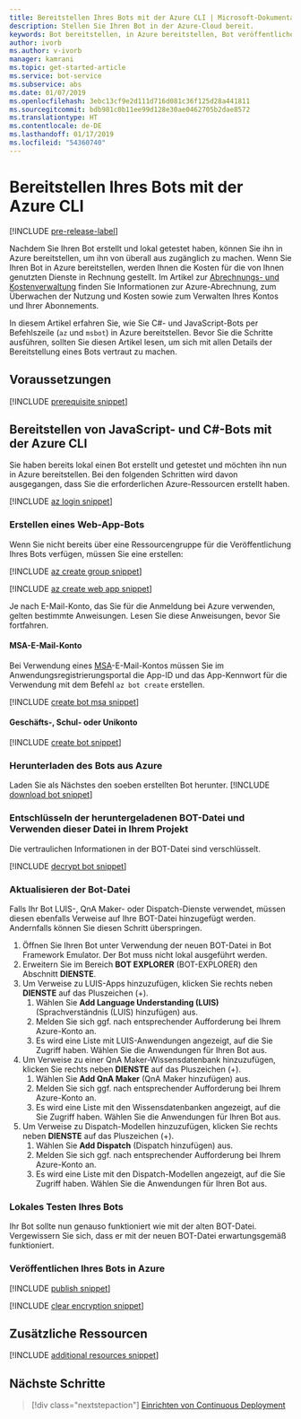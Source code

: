```yaml
---
title: Bereitstellen Ihres Bots mit der Azure CLI | Microsoft-Dokumentation
description: Stellen Sie Ihren Bot in der Azure-Cloud bereit.
keywords: Bot bereitstellen, in Azure bereitstellen, Bot veröffentlichen, Bot mit dem az-Tool bereitstellen, Bot mit Visual Studio bereitstellen, MSBot veröffentlichen, MSBot klonen
author: ivorb
ms.author: v-ivorb
manager: kamrani
ms.topic: get-started-article
ms.service: bot-service
ms.subservice: abs
ms.date: 01/07/2019
ms.openlocfilehash: 3ebc13cf9e2d111d716d081c36f125d28a441811
ms.sourcegitcommit: bdb981c0b11ee99d128e30ae0462705b2dae8572
ms.translationtype: HT
ms.contentlocale: de-DE
ms.lasthandoff: 01/17/2019
ms.locfileid: "54360740"
---
```

# <a name="deploy-your-bot-using-azure-cli"></a>Bereitstellen Ihres Bots mit der Azure CLI

[!INCLUDE [pre-release-label](./includes/pre-release-label.md)]

Nachdem Sie Ihren Bot erstellt und lokal getestet haben, können Sie ihn in Azure bereitstellen, um ihn von überall aus zugänglich zu machen. Wenn Sie Ihren Bot in Azure bereitstellen, werden Ihnen die Kosten für die von Ihnen genutzten Dienste in Rechnung gestellt. Im Artikel zur [Abrechnungs- und Kostenverwaltung](https://docs.microsoft.com/en-us/azure/billing/) finden Sie Informationen zur Azure-Abrechnung, zum Überwachen der Nutzung und Kosten sowie zum Verwalten Ihres Kontos und Ihrer Abonnements.

In diesem Artikel erfahren Sie, wie Sie C#- und JavaScript-Bots per Befehlszeile (`az` und `msbot`) in Azure bereitstellen. Bevor Sie die Schritte ausführen, sollten Sie diesen Artikel lesen, um sich mit allen Details der Bereitstellung eines Bots vertraut zu machen.

## <a name="prerequisites"></a>Voraussetzungen

[!INCLUDE [prerequisite snippet](~/includes/deploy/snippet-prerequisite.md)]


## <a name="deploy-javascript-and-c-bots-using-az-cli"></a>Bereitstellen von JavaScript- und C#-Bots mit der Azure CLI

Sie haben bereits lokal einen Bot erstellt und getestet und möchten ihn nun in Azure bereitstellen. Bei den folgenden Schritten wird davon ausgegangen, dass Sie die erforderlichen Azure-Ressourcen erstellt haben.

[!INCLUDE [az login snippet](~/includes/deploy/snippet-az-login.md)]

### <a name="create-a-web-app-bot"></a>Erstellen eines Web-App-Bots

Wenn Sie nicht bereits über eine Ressourcengruppe für die Veröffentlichung Ihres Bots verfügen, müssen Sie eine erstellen:

[!INCLUDE [az create group snippet](~/includes/deploy/snippet-az-create-group.md)]

[!INCLUDE [az create web app snippet](~/includes/deploy/snippet-create-web-app.md)]

Je nach E-Mail-Konto, das Sie für die Anmeldung bei Azure verwenden, gelten bestimmte Anweisungen. Lesen Sie diese Anweisungen, bevor Sie fortfahren.

#### <a name="msa-email-account"></a>MSA-E-Mail-Konto

Bei Verwendung eines [MSA](https://en.wikipedia.org/wiki/Microsoft_account)-E-Mail-Kontos müssen Sie im Anwendungsregistrierungsportal die App-ID und das App-Kennwort für die Verwendung mit dem Befehl `az bot create` erstellen.

[!INCLUDE [create bot msa snippet](~/includes/deploy/snippet-create-bot-msa.md)]

#### <a name="business-or-school-account"></a>Geschäfts-, Schul- oder Unikonto

[!INCLUDE [create bot snippet](~/includes/deploy/snippet-create-bot.md)]

### <a name="download-the-bot-from-azure"></a>Herunterladen des Bots aus Azure

Laden Sie als Nächstes den soeben erstellten Bot herunter. 
[!INCLUDE [download bot snippet](~/includes/deploy/snippet-download-bot.md)]

### <a name="decrypt-the-downloaded-bot-file-and-use-in-your-project"></a>Entschlüsseln der heruntergeladenen BOT-Datei und Verwenden dieser Datei in Ihrem Projekt

Die vertraulichen Informationen in der BOT-Datei sind verschlüsselt.

[!INCLUDE [decrypt bot snippet](~/includes/deploy/snippet-decrypt-bot.md)]

### <a name="update-the-bot-file"></a>Aktualisieren der Bot-Datei

Falls Ihr Bot LUIS-, QnA Maker- oder Dispatch-Dienste verwendet, müssen diesen ebenfalls Verweise auf Ihre BOT-Datei hinzugefügt werden. Andernfalls können Sie diesen Schritt überspringen.

1. Öffnen Sie Ihren Bot unter Verwendung der neuen BOT-Datei in Bot Framework Emulator. Der Bot muss nicht lokal ausgeführt werden.
1. Erweitern Sie im Bereich **BOT EXPLORER** (BOT-EXPLORER) den Abschnitt **DIENSTE**.
1. Um Verweise zu LUIS-Apps hinzuzufügen, klicken Sie rechts neben **DIENSTE** auf das Pluszeichen (+).
   1. Wählen Sie **Add Language Understanding (LUIS)** (Sprachverständnis (LUIS) hinzufügen) aus.
   1. Melden Sie sich ggf. nach entsprechender Aufforderung bei Ihrem Azure-Konto an.
   1. Es wird eine Liste mit LUIS-Anwendungen angezeigt, auf die Sie Zugriff haben. Wählen Sie die Anwendungen für Ihren Bot aus.
1. Um Verweise zu einer QnA Maker-Wissensdatenbank hinzuzufügen, klicken Sie rechts neben **DIENSTE** auf das Pluszeichen (+).
   1. Wählen Sie **Add QnA Maker** (QnA Maker hinzufügen) aus.
   1. Melden Sie sich ggf. nach entsprechender Aufforderung bei Ihrem Azure-Konto an.
   1. Es wird eine Liste mit den Wissensdatenbanken angezeigt, auf die Sie Zugriff haben. Wählen Sie die Anwendungen für Ihren Bot aus.
1. Um Verweise zu Dispatch-Modellen hinzuzufügen, klicken Sie rechts neben **DIENSTE** auf das Pluszeichen (+).
   1. Wählen Sie **Add Dispatch** (Dispatch hinzufügen) aus.
   1. Melden Sie sich ggf. nach entsprechender Aufforderung bei Ihrem Azure-Konto an.
   1. Es wird eine Liste mit den Dispatch-Modellen angezeigt, auf die Sie Zugriff haben. Wählen Sie die Anwendungen für Ihren Bot aus.

### <a name="test-your-bot-locally"></a>Lokales Testen Ihres Bots

Ihr Bot sollte nun genauso funktioniert wie mit der alten BOT-Datei. Vergewissern Sie sich, dass er mit der neuen BOT-Datei erwartungsgemäß funktioniert.

### <a name="publish-your-bot-to-azure"></a>Veröffentlichen Ihres Bots in Azure

<!-- TODO: re-encrypt your .bot file? -->

[!INCLUDE [publish snippet](~/includes/deploy/snippet-publish.md)]

<!-- TODO: If we tell them to re-encrypt, this step is not necessary. -->

[!INCLUDE [clear encryption snippet](~/includes/deploy/snippet-clear-encryption.md)]

## <a name="additional-resources"></a>Zusätzliche Ressourcen

[!INCLUDE [additional resources snippet](~/includes/deploy/snippet-additional-resources.md)]

## <a name="next-steps"></a>Nächste Schritte
> [!div class="nextstepaction"]
> [Einrichten von Continuous Deployment](bot-service-build-continuous-deployment.md)
